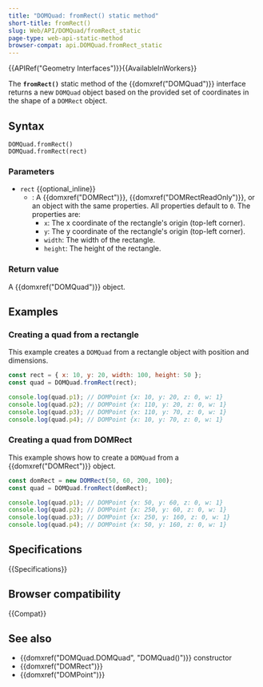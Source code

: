 ```yaml
---
title: "DOMQuad: fromRect() static method"
short-title: fromRect()
slug: Web/API/DOMQuad/fromRect_static
page-type: web-api-static-method
browser-compat: api.DOMQuad.fromRect_static
---
```


{{APIRef("Geometry Interfaces")}}{{AvailableInWorkers}}

The **`fromRect()`** static method of the {{domxref("DOMQuad")}} interface returns a new `DOMQuad` object based on the provided set of coordinates in the shape of a `DOMRect` object.

## Syntax

```js-nolint
DOMQuad.fromRect()
DOMQuad.fromRect(rect)
```

### Parameters

- `rect` {{optional_inline}}
  - : A {{domxref("DOMRect")}}, {{domxref("DOMRectReadOnly")}}, or an object with the same properties. All properties default to `0`. The properties are:
    - `x`: The x coordinate of the rectangle's origin (top-left corner).
    - `y`: The y coordinate of the rectangle's origin (top-left corner).
    - `width`: The width of the rectangle.
    - `height`: The height of the rectangle.

### Return value

A {{domxref("DOMQuad")}} object.

## Examples

### Creating a quad from a rectangle

This example creates a `DOMQuad` from a rectangle object with position and dimensions.

```js
const rect = { x: 10, y: 20, width: 100, height: 50 };
const quad = DOMQuad.fromRect(rect);

console.log(quad.p1); // DOMPoint {x: 10, y: 20, z: 0, w: 1}
console.log(quad.p2); // DOMPoint {x: 110, y: 20, z: 0, w: 1}
console.log(quad.p3); // DOMPoint {x: 110, y: 70, z: 0, w: 1}
console.log(quad.p4); // DOMPoint {x: 10, y: 70, z: 0, w: 1}
```

### Creating a quad from DOMRect

This example shows how to create a `DOMQuad` from a {{domxref("DOMRect")}} object.

```js
const domRect = new DOMRect(50, 60, 200, 100);
const quad = DOMQuad.fromRect(domRect);

console.log(quad.p1); // DOMPoint {x: 50, y: 60, z: 0, w: 1}
console.log(quad.p2); // DOMPoint {x: 250, y: 60, z: 0, w: 1}
console.log(quad.p3); // DOMPoint {x: 250, y: 160, z: 0, w: 1}
console.log(quad.p4); // DOMPoint {x: 50, y: 160, z: 0, w: 1}
```

## Specifications

{{Specifications}}

## Browser compatibility

{{Compat}}

## See also

- {{domxref("DOMQuad.DOMQuad", "DOMQuad()")}} constructor
- {{domxref("DOMRect")}}
- {{domxref("DOMPoint")}}
